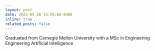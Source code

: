 ```yaml
---
layout: post
date: 2023-05-26 15:59:00-0400
inline: true
related_posts: false
---
```


Graduated from Carnegie Mellon University with a MSc in Engineering Engineering Artificial Intelligence